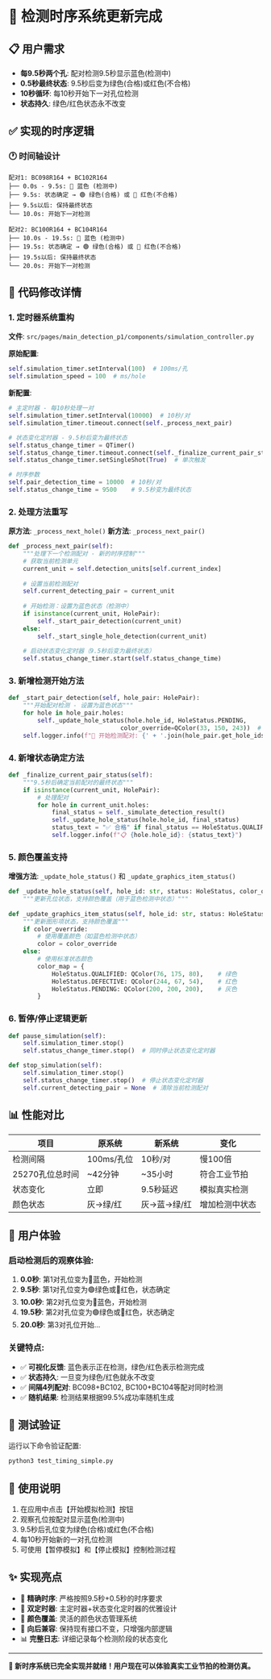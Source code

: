 # 🎯 检测时序系统更新完成

## 📋 用户需求
- **每9.5秒两个孔**: 配对检测9.5秒显示蓝色(检测中)
- **0.5秒最终状态**: 9.5秒后变为绿色(合格)或红色(不合格)
- **10秒循环**: 每10秒开始下一对孔位检测
- **状态持久**: 绿色/红色状态永不改变

## ✅ 实现的时序逻辑

### 🕐 时间轴设计
```
配对1: BC098R164 + BC102R164
├── 0.0s - 9.5s: 🔵 蓝色 (检测中)
├── 9.5s: 状态确定 → 🟢 绿色(合格) 或 🔴 红色(不合格)
├── 9.5s以后: 保持最终状态
└── 10.0s: 开始下一对检测

配对2: BC100R164 + BC104R164  
├── 10.0s - 19.5s: 🔵 蓝色 (检测中)
├── 19.5s: 状态确定 → 🟢 绿色(合格) 或 🔴 红色(不合格)
├── 19.5s以后: 保持最终状态
└── 20.0s: 开始下一对检测
```

## 🔧 代码修改详情

### 1. 定时器系统重构
**文件**: `src/pages/main_detection_p1/components/simulation_controller.py`

**原始配置**:
```python
self.simulation_timer.setInterval(100)  # 100ms/孔
self.simulation_speed = 100  # ms/hole
```

**新配置**:
```python
# 主定时器 - 每10秒处理一对
self.simulation_timer.setInterval(10000)  # 10秒/对
self.simulation_timer.timeout.connect(self._process_next_pair)

# 状态变化定时器 - 9.5秒后变为最终状态
self.status_change_timer = QTimer()
self.status_change_timer.timeout.connect(self._finalize_current_pair_status)
self.status_change_timer.setSingleShot(True)  # 单次触发

# 时序参数
self.pair_detection_time = 10000  # 10秒/对
self.status_change_time = 9500    # 9.5秒变为最终状态
```

### 2. 处理方法重写

**原方法**: `_process_next_hole()`
**新方法**: `_process_next_pair()`

```python
def _process_next_pair(self):
    """处理下一个检测配对 - 新的时序控制"""
    # 获取当前检测单元
    current_unit = self.detection_units[self.current_index]
    
    # 设置当前检测配对
    self.current_detecting_pair = current_unit
    
    # 开始检测：设置为蓝色状态（检测中）
    if isinstance(current_unit, HolePair):
        self._start_pair_detection(current_unit)
    else:
        self._start_single_hole_detection(current_unit)
        
    # 启动状态变化定时器（9.5秒后变为最终状态）
    self.status_change_timer.start(self.status_change_time)
```

### 3. 新增检测开始方法

```python
def _start_pair_detection(self, hole_pair: HolePair):
    """开始配对检测 - 设置为蓝色状态"""
    for hole in hole_pair.holes:
        self._update_hole_status(hole.hole_id, HoleStatus.PENDING, 
                               color_override=QColor(33, 150, 243))  # 蓝色
    self.logger.info(f"🔵 开始检测配对: {' + '.join(hole_pair.get_hole_ids())}")
```

### 4. 新增状态确定方法

```python
def _finalize_current_pair_status(self):
    """9.5秒后确定当前配对的最终状态"""
    if isinstance(current_unit, HolePair):
        # 处理配对
        for hole in current_unit.holes:
            final_status = self._simulate_detection_result()
            self._update_hole_status(hole.hole_id, final_status)
            status_text = "✅ 合格" if final_status == HoleStatus.QUALIFIED else "❌ 不合格"
            self.logger.info(f"📋 {hole.hole_id}: {status_text}")
```

### 5. 颜色覆盖支持

**增强方法**: `_update_hole_status()` 和 `_update_graphics_item_status()`

```python
def _update_hole_status(self, hole_id: str, status: HoleStatus, color_override=None):
    """更新孔位状态，支持颜色覆盖（用于蓝色检测中状态）"""
    
def _update_graphics_item_status(self, hole_id: str, status: HoleStatus, color_override=None):
    """更新图形项状态，支持颜色覆盖"""
    if color_override:
        # 使用覆盖颜色（如蓝色检测中状态）
        color = color_override
    else:
        # 使用标准状态颜色
        color_map = {
            HoleStatus.QUALIFIED: QColor(76, 175, 80),    # 绿色
            HoleStatus.DEFECTIVE: QColor(244, 67, 54),    # 红色
            HoleStatus.PENDING: QColor(200, 200, 200),    # 灰色
        }
```

### 6. 暂停/停止逻辑更新

```python
def pause_simulation(self):
    self.simulation_timer.stop()
    self.status_change_timer.stop()  # 同时停止状态变化定时器

def stop_simulation(self):
    self.simulation_timer.stop()
    self.status_change_timer.stop()  # 停止状态变化定时器
    self.current_detecting_pair = None  # 清除当前检测配对
```

## 📊 性能对比

| 项目 | 原系统 | 新系统 | 变化 |
|------|--------|--------|------|
| 检测间隔 | 100ms/孔位 | 10秒/对 | 慢100倍 |
| 25270孔位总时间 | ~42分钟 | ~35小时 | 符合工业节拍 |
| 状态变化 | 立即 | 9.5秒延迟 | 模拟真实检测 |
| 颜色状态 | 灰→绿/红 | 灰→蓝→绿/红 | 增加检测中状态 |

## 🎯 用户体验

### 启动检测后的观察体验:
1. **0.0秒**: 第1对孔位变为🔵蓝色，开始检测
2. **9.5秒**: 第1对孔位变为🟢绿色或🔴红色，状态确定
3. **10.0秒**: 第2对孔位变为🔵蓝色，开始检测
4. **19.5秒**: 第2对孔位变为🟢绿色或🔴红色，状态确定
5. **20.0秒**: 第3对孔位开始...

### 关键特点:
- ✅ **可视化反馈**: 蓝色表示正在检测，绿色/红色表示检测完成
- ✅ **状态持久**: 一旦变为绿色/红色就永不改变
- ✅ **间隔4列配对**: BC098+BC102, BC100+BC104等配对同时检测
- ✅ **随机结果**: 检测结果根据99.5%成功率随机生成

## 🚀 测试验证

运行以下命令验证配置:
```bash
python3 test_timing_simple.py
```

## 📝 使用说明

1. 在应用中点击【开始模拟检测】按钮
2. 观察孔位按配对显示蓝色(检测中)
3. 9.5秒后孔位变为绿色(合格)或红色(不合格)
4. 每10秒开始新的一对孔位检测
5. 可使用【暂停模拟】和【停止模拟】控制检测过程

## ✨ 实现亮点

- 🎯 **精确时序**: 严格按照9.5秒+0.5秒的时序要求
- 🔄 **双定时器**: 主定时器+状态变化定时器的优雅设计
- 🎨 **颜色覆盖**: 灵活的颜色状态管理系统
- 🔧 **向后兼容**: 保持现有接口不变，只增强内部逻辑
- 📊 **完整日志**: 详细记录每个检测阶段的状态变化

---

**🎉 新时序系统已完全实现并就绪！用户现在可以体验真实工业节拍的检测仿真。**